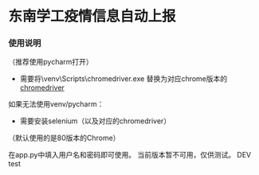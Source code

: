 # 东南学工疫情信息自动上报
### 使用说明
（推荐使用pycharm打开）


- 需要将\venv\Scripts\chromedriver.exe 替换为对应chrome版本的
[chromedriver](https://chromedriver.chromium.org/downloads "chromedriver") 

如果无法使用venv/pycharm：
- 需要安装selenium（以及对应的chromedriver）

（默认使用的是80版本的Chrome）

在app.py中填入用户名和密码即可使用。
当前版本暂不可用，仅供测试。
DEV test


